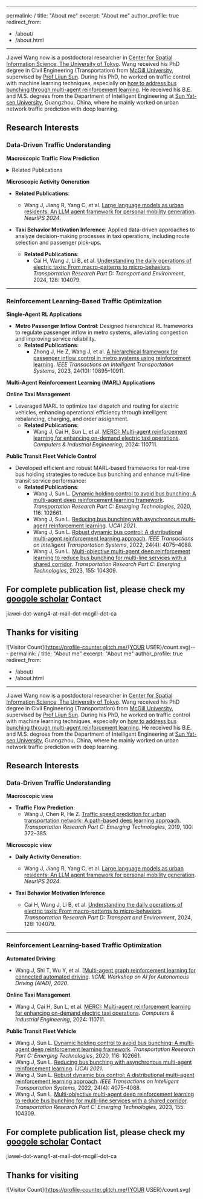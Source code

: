 
---
permalink: /
title: "About me"
excerpt: "About me"
author_profile: true
redirect_from: 
  - /about/
  - /about.html
---
Jiawei Wang now is a postdoctoral researcher in [Center for Spatial Information Science, The University of Tokyo](http://www.csis.u-tokyo.ac.jp/english/). Wang received his PhD degree in Civil Engineering (Transportation) from [McGill University](https://www.mcgill.ca/engineering/), supervised by [Prof Lijun Sun](https://lijunsun.github.io/). 
During his PhD, he worked on traffic control with machine learning techniques, especially on [how to address bus bunching through multi-agent reinforcement learning](https://transitgym.github.io/). He received his B.E. and M.S. degrees from the Department of Intelligent Engineering at [Sun Yat-sen University](http://www.sysu.edu.cn/cn/index.htm), Guangzhou, China, where he mainly worked on urban network traffic prediction with deep learning.

## **Research Interests**

### **Data-Driven Traffic Understanding**
**Macroscopic Traffic Flow Prediction**   
<details>
<summary>Related Publications</summary>
 Wang J, Chen R, He Z. [Traffic speed prediction for urban transportation network: A path-based deep learning approach](https://www.sciencedirect.com/science/article/pii/S0968090X1831043X). *Transportation Research Part C: Emerging Technologies*, 2019, 100: 372–385.
</details>


**Microscopic Activity Generation**  
  - **Related Publications**:  
    - Wang J, Jiang R, Yang C, et al. [Large language models as urban residents: An LLM agent framework for personal mobility generation](https://arxiv.org/abs/2402.14744). *NeurIPS 2024*.  

- **Taxi Behavior Motivation Inference**: Applied data-driven approaches to analyze decision-making processes in taxi operations, including route selection and passenger pick-ups.  
  - **Related Publications**:  
    - Cai H, Wang J, Li B, et al. [Understanding the daily operations of electric taxis: From macro-patterns to micro-behaviors](https://www.sciencedirect.com/science/article/pii/S1361920924000361). *Transportation Research Part D: Transport and Environment*, 2024, 128: 104079.

---

### **Reinforcement Learning-Based Traffic Optimization**
**Single-Agent RL Applications**  
- **Metro Passenger Inflow Control**: Designed hierarchical RL frameworks to regulate passenger inflow in metro systems, alleviating congestion and improving service reliability.  
  - **Related Publications**:  
    - Zhong J, He Z, Wang J, et al. [A hierarchical framework for passenger inflow control in metro systems using reinforcement learning](https://ieeexplore.ieee.org/abstract/document/10127612/). *IEEE Transactions on Intelligent Transportation Systems*, 2023, 24(10): 10895–10911.

**Multi-Agent Reinforcement Learning (MARL) Applications**  

**Online Taxi Management**  
- Leveraged MARL to optimize taxi dispatch and routing for electric vehicles, enhancing operational efficiency through intelligent rebalancing, charging, and order assignment.  
  - **Related Publications**:  
    - Wang J, Cai H, Sun L, et al. [MERCI: Multi-agent reinforcement learning for enhancing on-demand electric taxi operations](https://www.sciencedirect.com/science/article/pii/S0360835224008337). *Computers & Industrial Engineering*, 2024: 110711.

**Public Transit Fleet Vehicle Control**  
- Developed efficient and robust MARL-based frameworks for real-time bus holding strategies to reduce bus bunching and enhance multi-line transit service performance:  
  - **Related Publications**:  
    - Wang J, Sun L. [Dynamic holding control to avoid bus bunching: A multi-agent deep reinforcement learning framework](https://www.sciencedirect.com/science/article/pii/S0968090X20305763). *Transportation Research Part C: Emerging Technologies*, 2020, 116: 102661.  
    - Wang J, Sun L. [Reducing bus bunching with asynchronous multi-agent reinforcement learning](https://arxiv.org/abs/2105.00376). *IJCAI 2021*.  
    - Wang J, Sun L. [Robust dynamic bus control: A distributional multi-agent reinforcement learning approach](https://ieeexplore.ieee.org/abstract/document/9994636). *IEEE Transactions on Intelligent Transportation Systems*, 2022, 24(4): 4075–4088.  
    - Wang J, Sun L. [Multi-objective multi-agent deep reinforcement learning to reduce bus bunching for multi-line services with a shared corridor](https://www.sciencedirect.com/science/article/pii/S0968090X2300298X). *Transportation Research Part C: Emerging Technologies*, 2023, 155: 104309.  

For complete publication list, please check my [googole scholar](https://scholar.google.com/citations?hl=zh-CN&user=Y1gU9wYAAAAJ&view_op=list_works&sortby=pubdate)
Contact
------
jiawei-dot-wang4-at-mail-dot-mcgill-dot-ca

Thanks for visiting
------
![Visitor Count](https://profile-counter.glitch.me/{YOUR USER}/count.svg)---
permalink: /
title: "About me"
excerpt: "About me"
author_profile: true
redirect_from: 
  - /about/
  - /about.html
---
Jiawei Wang now is a postdoctoral researcher in [Center for Spatial Information Science, The University of Tokyo](http://www.csis.u-tokyo.ac.jp/english/). Wang received his PhD degree in Civil Engineering (Transportation) from [McGill University](https://www.mcgill.ca/engineering/), supervised by [Prof Lijun Sun](https://lijunsun.github.io/). 
During his PhD, he worked on traffic control with machine learning techniques, especially on [how to address bus bunching through multi-agent reinforcement learning](https://transitgym.github.io/). He received his B.E. and M.S. degrees from the Department of Intelligent Engineering at [Sun Yat-sen University](http://www.sysu.edu.cn/cn/index.htm), Guangzhou, China, where he mainly worked on urban network traffic prediction with deep learning.

## **Research Interests**

### Data-Driven Traffic Understanding

**Macroscopic view**   
- **Traffic Flow Prediction**:  
  - Wang J, Chen R, He Z. [Traffic speed prediction for urban transportation network: A path-based deep learning approach](https://www.sciencedirect.com/science/article/pii/S0968090X1831043X). *Transportation Research Part C: Emerging Technologies*, 2019, 100: 372–385.

**Microscopic view**  
  - **Daily Activity Generation**:  
    - Wang J, Jiang R, Yang C, et al. [Large language models as urban residents: An LLM agent framework for personal mobility generation](https://arxiv.org/abs/2402.14744). *NeurIPS 2024*.  

- **Taxi Behavior Motivation Inference**
   - Cai H, Wang J, Li B, et al. [Understanding the daily operations of electric taxis: From macro-patterns to micro-behaviors](https://www.sciencedirect.com/science/article/pii/S1361920924000361). *Transportation Research Part D: Transport and Environment*, 2024, 128: 104079.

---

### **Reinforcement Learning-based Traffic Optimization**
**Automated Driving**:  
  - Wang J, Shi T, Wu Y, et al. [[Multi-agent graph reinforcement learning for connected automated driving](https://arxiv.org/abs/2007.02794). *IICML Workshop on AI for Autonomous Driving (AIAD), 2020*.

**Online Taxi Management**   
   - Wang J, Cai H, Sun L, et al. [MERCI: Multi-agent reinforcement learning for enhancing on-demand electric taxi operations](https://www.sciencedirect.com/science/article/pii/S0360835224008337). *Computers & Industrial Engineering*, 2024: 110711.

**Public Transit Fleet Vehicle**  
   - Wang J, Sun L. [Dynamic holding control to avoid bus bunching: A multi-agent deep reinforcement learning framework](https://www.sciencedirect.com/science/article/pii/S0968090X20305763). *Transportation Research Part C: Emerging Technologies*, 2020, 116: 102661.  
   - Wang J, Sun L. [Reducing bus bunching with asynchronous multi-agent reinforcement learning](https://arxiv.org/abs/2105.00376). *IJCAI 2021*.  
   - Wang J, Sun L. [Robust dynamic bus control: A distributional multi-agent reinforcement learning approach](https://ieeexplore.ieee.org/abstract/document/9994636). *IEEE Transactions on Intelligent Transportation Systems*, 2022, 24(4): 4075–4088.  
   - Wang J, Sun L. [Multi-objective multi-agent deep reinforcement learning to reduce bus bunching for multi-line services with a shared corridor](https://www.sciencedirect.com/science/article/pii/S0968090X2300298X). *Transportation Research Part C: Emerging Technologies*, 2023, 155: 104309.  

For complete publication list, please check my [googole scholar](https://scholar.google.com/citations?hl=zh-CN&user=Y1gU9wYAAAAJ&view_op=list_works&sortby=pubdate)
Contact
------
jiawei-dot-wang4-at-mail-dot-mcgill-dot-ca

Thanks for visiting
------
![Visitor Count](https://profile-counter.glitch.me/{YOUR USER}/count.svg)